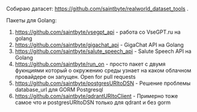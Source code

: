 Собираю датасет: https://github.com/saintbyte/realworld_dataset_tools . 

Пакеты для Golang:

1. https://github.com/saintbyte/vsegpt_api - работа со VseGPT.ru на golang
2. https://github.com/saintbyte/gigachat_api - GigaChat API на Golang
3. https://github.com/saintbyte/salute_speech_api - Salute Speech API на Golang
4. https://github.com/saintbyte/run_on - просто пакет с двумя фукнциями который о окружению среды узнает на каком облачном провайдере он запущен. Open for pull requests
5. https://github.com/saintbyte/postgresURItoDSN - Решение проблемы database_url для GORM Postgresql  
6. https://github.com/saintbyte/qdrantURItoClient - Примерно тоже самое что и postgresURItoDSN только для qdrant и без gorm
